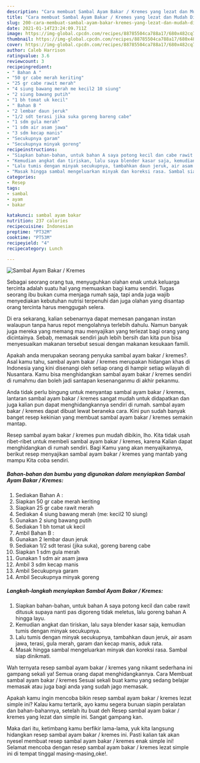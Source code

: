 ```yaml
---
description: "Cara membuat Sambal Ayam Bakar / Kremes yang lezat dan Mudah Dibuat"
title: "Cara membuat Sambal Ayam Bakar / Kremes yang lezat dan Mudah Dibuat"
slug: 200-cara-membuat-sambal-ayam-bakar-kremes-yang-lezat-dan-mudah-dibuat
date: 2021-01-14T23:24:09.711Z
image: https://img-global.cpcdn.com/recipes/88785504ca788a17/680x482cq70/sambal-ayam-bakar-kremes-foto-resep-utama.jpg
thumbnail: https://img-global.cpcdn.com/recipes/88785504ca788a17/680x482cq70/sambal-ayam-bakar-kremes-foto-resep-utama.jpg
cover: https://img-global.cpcdn.com/recipes/88785504ca788a17/680x482cq70/sambal-ayam-bakar-kremes-foto-resep-utama.jpg
author: Caleb Harrison
ratingvalue: 3.6
reviewcount: 3
recipeingredient:
- " Bahan A "
- "50 gr cabe merah keriting"
- "25 gr cabe rawit merah"
- "4 siung bawang merah me kecil2 10 siung"
- "2 siung bawang putih"
- "1 bh tomat uk kecil"
- " Bahan B "
- "2 lembar daun jeruk"
- "1/2 sdt terasi jika suka goreng bareng cabe"
- "1 sdm gula merah"
- "1 sdm air asam jawa"
- "3 sdm kecap manis"
- "Secukupnya garam"
- "Secukupnya minyak goreng"
recipeinstructions:
- "Siapkan bahan-bahan, untuk bahan A saya potong kecil dan cabe rawit ditusuk supaya nanti pas digoreng tidak meletus, lalu goreng bahan A hingga layu."
- "Kemudian angkat dan tiriskan, lalu saya blender kasar saja, kemudian tumis dengan minyak secukupnya."
- "Lalu tumis dengan minyak secukupnya, tambahkan daun jeruk, air asam jawa, terasi, gula merah, garam dan kecap manis, aduk rata."
- "Masak hingga sambal mengeluarkan minyak dan koreksi rasa. Sambal siap dinikmati."
categories:
- Resep
tags:
- sambal
- ayam
- bakar

katakunci: sambal ayam bakar 
nutrition: 237 calories
recipecuisine: Indonesian
preptime: "PT32M"
cooktime: "PT53M"
recipeyield: "4"
recipecategory: Lunch

---
```



![Sambal Ayam Bakar / Kremes](https://img-global.cpcdn.com/recipes/88785504ca788a17/680x482cq70/sambal-ayam-bakar-kremes-foto-resep-utama.jpg)

Sebagai seorang orang tua, menyuguhkan olahan enak untuk keluarga tercinta adalah suatu hal yang memuaskan bagi kamu sendiri. Tugas seorang ibu bukan cuma menjaga rumah saja, tapi anda juga wajib menyediakan kebutuhan nutrisi terpenuhi dan juga olahan yang disantap orang tercinta harus menggugah selera.

Di era  sekarang, kalian sebenarnya dapat memesan panganan instan walaupun tanpa harus repot mengolahnya terlebih dahulu. Namun banyak juga mereka yang memang mau menyajikan yang terlezat bagi orang yang dicintainya. Sebab, memasak sendiri jauh lebih bersih dan kita pun bisa menyesuaikan makanan tersebut sesuai dengan makanan kesukaan famili. 



Apakah anda merupakan seorang penyuka sambal ayam bakar / kremes?. Asal kamu tahu, sambal ayam bakar / kremes merupakan hidangan khas di Indonesia yang kini disenangi oleh setiap orang di hampir setiap wilayah di Nusantara. Kamu bisa menghidangkan sambal ayam bakar / kremes sendiri di rumahmu dan boleh jadi santapan kesenanganmu di akhir pekanmu.

Anda tidak perlu bingung untuk menyantap sambal ayam bakar / kremes, lantaran sambal ayam bakar / kremes sangat mudah untuk didapatkan dan juga kalian pun dapat menghidangkannya sendiri di rumah. sambal ayam bakar / kremes dapat dibuat lewat beraneka cara. Kini pun sudah banyak banget resep kekinian yang membuat sambal ayam bakar / kremes semakin mantap.

Resep sambal ayam bakar / kremes pun mudah dibikin, lho. Kita tidak usah ribet-ribet untuk membeli sambal ayam bakar / kremes, karena Kalian dapat menghidangkan di rumah sendiri. Bagi Kamu yang akan menyajikannya, berikut resep menyajikan sambal ayam bakar / kremes yang mantab yang mampu Kita coba sendiri.

<!--inarticleads1-->

##### Bahan-bahan dan bumbu yang digunakan dalam menyiapkan Sambal Ayam Bakar / Kremes:

1. Sediakan  Bahan A :
1. Siapkan 50 gr cabe merah keriting
1. Siapkan 25 gr cabe rawit merah
1. Sediakan 4 siung bawang merah (me: kecil2 10 siung)
1. Gunakan 2 siung bawang putih
1. Sediakan 1 bh tomat uk kecil
1. Ambil  Bahan B :
1. Gunakan 2 lembar daun jeruk
1. Sediakan 1/2 sdt terasi (jika suka), goreng bareng cabe
1. Siapkan 1 sdm gula merah
1. Gunakan 1 sdm air asam jawa
1. Ambil 3 sdm kecap manis
1. Ambil Secukupnya garam
1. Ambil Secukupnya minyak goreng




<!--inarticleads2-->

##### Langkah-langkah menyiapkan Sambal Ayam Bakar / Kremes:

1. Siapkan bahan-bahan, untuk bahan A saya potong kecil dan cabe rawit ditusuk supaya nanti pas digoreng tidak meletus, lalu goreng bahan A hingga layu.
1. Kemudian angkat dan tiriskan, lalu saya blender kasar saja, kemudian tumis dengan minyak secukupnya.
1. Lalu tumis dengan minyak secukupnya, tambahkan daun jeruk, air asam jawa, terasi, gula merah, garam dan kecap manis, aduk rata.
1. Masak hingga sambal mengeluarkan minyak dan koreksi rasa. Sambal siap dinikmati.




Wah ternyata resep sambal ayam bakar / kremes yang nikamt sederhana ini gampang sekali ya! Semua orang dapat menghidangkannya. Cara Membuat sambal ayam bakar / kremes Sesuai sekali buat kamu yang sedang belajar memasak atau juga bagi anda yang sudah jago memasak.

Apakah kamu ingin mencoba bikin resep sambal ayam bakar / kremes lezat simple ini? Kalau kamu tertarik, ayo kamu segera buruan siapin peralatan dan bahan-bahannya, setelah itu buat deh Resep sambal ayam bakar / kremes yang lezat dan simple ini. Sangat gampang kan. 

Maka dari itu, ketimbang kamu berfikir lama-lama, yuk kita langsung hidangkan resep sambal ayam bakar / kremes ini. Pasti kalian tak akan nyesel membuat resep sambal ayam bakar / kremes enak simple ini! Selamat mencoba dengan resep sambal ayam bakar / kremes lezat simple ini di tempat tinggal masing-masing,oke!.

